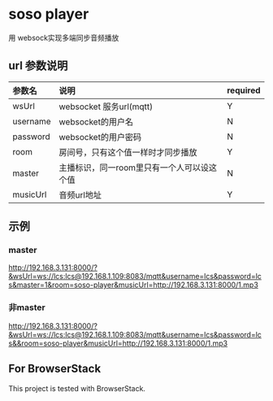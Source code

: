 # soso player

用 websock实现多端同步音频播放

## url 参数说明

| 参数名   | 说明                                       | required |
| :------- | :----------------------------------------- | :------- |
| wsUrl    | websocket 服务url(mqtt)                    | Y        |
| username | websocket的用户名                          | N        |
| password | websocket的用户密码                        | N        |
| room     | 房间号，只有这个值一样时才同步播放         | Y        |
| master   | 主播标识，同一room里只有一个人可以设这个值 | N        |
| musicUrl | 音频url地址                                | Y        |

## 示例

### master

http://192.168.3.131:8000/?&wsUrl=ws://lcs:lcs@192.168.1.109:8083/mqtt&username=lcs&password=lcs&master=1&room=soso-player&musicUrl=http://192.168.3.131:8000/1.mp3

### 非master

http://192.168.3.131:8000/?&wsUrl=ws://lcs:lcs@192.168.1.109:8083/mqtt&username=lcs&password=lcs&&room=soso-player&musicUrl=http://192.168.3.131:8000/1.mp3

## For BrowserStack

This project is tested with BrowserStack.
